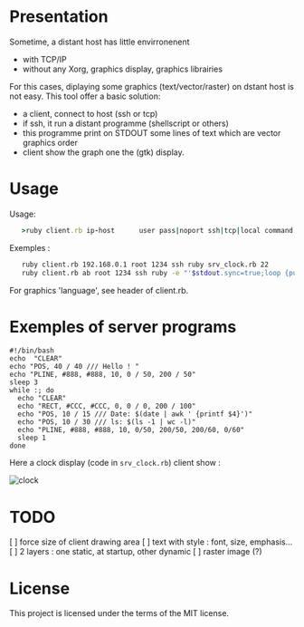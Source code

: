 Presentation
============
Sometime, a distant host has  little envirronenent
* with TCP/IP
* without any Xorg, graphics display, graphics librairies

For this cases, diplaying some graphics (text/vector/raster) on dstant host is not easy.
This tool offer a basic solution:
* a client, connect to host (ssh or tcp)
* if ssh, it run a distant programme (shellscript or others)
* this programme print on STDOUT some lines of text which are vector graphics order
* client show the graph one the (gtk) display.



Usage
======
Usage:
```ruby
   >ruby client.rb ip-host      user pass|noport ssh|tcp|local command...
```

Exemples :
```sh
   ruby client.rb 192.168.0.1 root 1234 ssh ruby srv_clock.rb 22
   ruby client.rb ab root 1234 ssh ruby -e "'$stdout.sync=true;loop {puts "CLEAR;POS,0,20///# {Time.now};END" ;sleep 3}'"
```

For graphics 'language', see header of client.rb.

   
Exemples of server programs
========


```shell
#!/bin/bash
echo  "CLEAR"
echo "POS, 40 / 40 /// Hello ! "
echo "PLINE, #888, #888, 10, 0 / 50, 200 / 50"
sleep 3
while :; do 
  echo "CLEAR"
  echo "RECT, #CCC, #CCC, 0, 0 / 0, 200 / 100"
  echo "POS, 10 / 15 /// Date: $(date | awk ' {printf $4}')"
  echo "POS, 10 / 30 /// ls: $(ls -1 | wc -l)"
  echo "PLINE, #888, #888, 10, 0/50, 200/50, 200/60, 0/60"
  sleep 1
done
```

Here a clock display (code in ```srv_clock.rb```) client show :

![clock](https://user-images.githubusercontent.com/27629/29925133-a7c12f2c-8e5f-11e7-8c92-7f6125610dbb.png)


TODO
====

[ ] force size of client drawing area
[ ] text with style : font, size, emphasis...
[ ] 2 layers : one static, at startup, other dynamic
[ ] raster image (?)

License
=======
This project is licensed under the terms of the MIT license.
